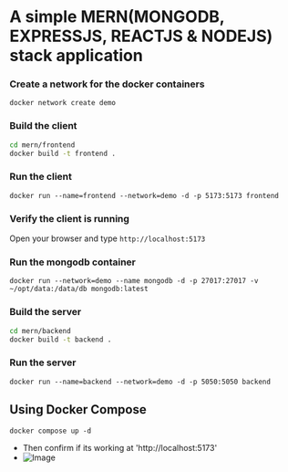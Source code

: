 # A simple MERN(MONGODB, EXPRESSJS, REACTJS & NODEJS) stack application 

### Create a network for the docker containers

`docker network create demo`

### Build the client 

```sh
cd mern/frontend
docker build -t frontend .
```

### Run the client

`docker run --name=frontend --network=demo -d -p 5173:5173 frontend`

### Verify the client is running

Open your browser and type `http://localhost:5173`

### Run the mongodb container

`docker run --network=demo --name mongodb -d -p 27017:27017 -v ~/opt/data:/data/db mongodb:latest`

### Build the server

```sh
cd mern/backend
docker build -t backend .
```

### Run the server

`docker run --name=backend --network=demo -d -p 5050:5050 backend`

## Using Docker Compose

`docker compose up -d`
- Then confirm if its working at 'http://localhost:5173' 
- ![Image](https://github.com/user-attachments/assets/14bf7d82-0203-4453-8eea-e48c4ff15035)

